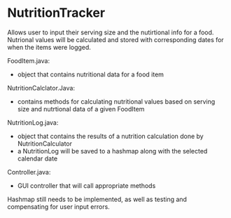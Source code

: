 # NutritionTracker
Allows user to input their serving size and the nutirtional info for a food. Nutrional values will be calculated and stored with corresponding dates for when the items were logged.  
  
FoodItem.java:  
  - object that contains nutritional data for a food item  
  
NutritionCalclator.Java:  
  - contains methods for calculating nutritional values based on serving size and nutrtional data of a given FoodItem   
  
NutritionLog.java:  
  - object that contains the results of a nutrition calculation done by NutritionCalculator   
  - a NutritionLog will be saved to a hashmap along with the selected calendar date   
  
Controller.java:  
  - GUI controller that will call appropriate methods   
    
    
Hashmap still needs to be implemented, as well as testing and compensating for user input errors.
